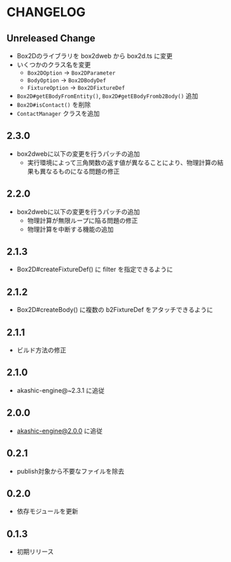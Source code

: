 # CHANGELOG

## Unreleased Change
* Box2Dのライブラリを box2dweb から box2d.ts に変更
* いくつかのクラス名を変更
    * `Box2DOption` -> `Box2DParameter`
    * `BodyOption` -> `Box2DBodyDef`
    * `FixtureOption` -> `Box2DFixtureDef`
* `Box2D#getEBodyFromEntity()`, `Box2D#getEBodyFromb2Body()` 追加
* `Box2D#isContact()` を削除
* `ContactManager` クラスを追加

## 2.3.0
* box2dwebに以下の変更を行うパッチの追加
    * 実行環境によって三角関数の返す値が異なることにより、物理計算の結果も異なるものになる問題の修正

## 2.2.0
* box2dwebに以下の変更を行うパッチの追加
    * 物理計算が無限ループに陥る問題の修正
    * 物理計算を中断する機能の追加

## 2.1.3
* Box2D#createFixtureDef() に filter を指定できるように

## 2.1.2
* Box2D#createBody() に複数の b2FixtureDef をアタッチできるように

## 2.1.1
* ビルド方法の修正

## 2.1.0

* akashic-engine@~2.3.1 に追従

## 2.0.0

* akashic-engine@2.0.0 に追従

## 0.2.1

* publish対象から不要なファイルを除去

## 0.2.0

* 依存モジュールを更新

## 0.1.3

* 初期リリース
